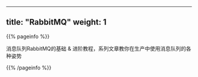 
---
title: "RabbitMQ"
weight: 1
---

{{% pageinfo %}}

消息队列RabbitMQ的基础 & 进阶教程，系列文章教你在生产中使用消息队列的各种姿势

{{% /pageinfo %}}
